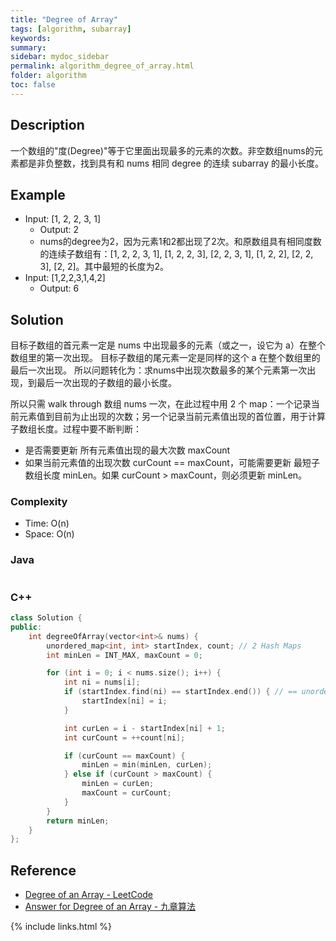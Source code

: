 ```yaml
---
title: "Degree of Array"
tags: [algorithm, subarray]
keywords:
summary:
sidebar: mydoc_sidebar
permalink: algorithm_degree_of_array.html
folder: algorithm
toc: false
---
```


## Description

一个数组的"度(Degree)"等于它里面出现最多的元素的次数。非空数组nums的元素都是非负整数，找到具有和 nums 相同 degree 的连续 subarray 的最小长度。

## Example

* Input: [1, 2, 2, 3, 1]
  * Output: 2
  * nums的degree为2，因为元素1和2都出现了2次。和原数组具有相同度数的连续子数组有：[1, 2, 2, 3, 1], [1, 2, 2, 3], [2, 2, 3, 1], [1, 2, 2], [2, 2, 3], [2, 2]。其中最短的长度为2。
* Input: [1,2,2,3,1,4,2]
  * Output: 6

## Solution

目标子数组的首元素一定是 nums 中出现最多的元素（或之一，设它为 a）在整个数组里的第一次出现。
目标子数组的尾元素一定是同样的这个 a 在整个数组里的最后一次出现。
所以问题转化为：求nums中出现次数最多的某个元素第一次出现，到最后一次出现的子数组的最小长度。

所以只需 walk through 数组 nums 一次，在此过程中用 2 个 map：一个记录当前元素值到目前为止出现的次数；另一个记录当前元素值出现的首位置，用于计算子数组长度。过程中要不断判断：
* 是否需要更新 所有元素值出现的最大次数 maxCount
* 如果当前元素值的出现次数 curCount == maxCount，可能需要更新 最短子数组长度 minLen。如果 curCount > maxCount，则必须更新 minLen。

### Complexity

* Time: O(n)
* Space: O(n)

### Java

```java
```

### C++

```c++
class Solution {
public:
    int degreeOfArray(vector<int>& nums) {
        unordered_map<int, int> startIndex, count; // 2 Hash Maps
        int minLen = INT_MAX, maxCount = 0;

        for (int i = 0; i < nums.size(); i++) {
            int ni = nums[i];
            if (startIndex.find(ni) == startIndex.end()) { // == unordered_map.end() 表示不存在，即iterate到尾部还是没能找到
                startIndex[ni] = i;
            }

            int curLen = i - startIndex[ni] + 1;
            int curCount = ++count[ni];

            if (curCount == maxCount) {
                minLen = min(minLen, curLen);
            } else if (curCount > maxCount) {
                minLen = curLen;
                maxCount = curCount;
            }
        }
        return minLen;
    }
};
```


## Reference
* [Degree of an Array - LeetCode](https://leetcode.com/problems/degree-of-an-array/description/)
* [Answer for Degree of an Array - 九章算法](https://www.jiuzhang.com/solution/shu-zu-de-du-shu/)

{% include links.html %}
